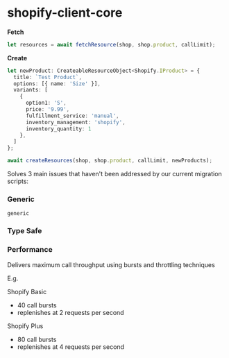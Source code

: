 # shopify-client-core


**Fetch**
``` ts
let resources = await fetchResource(shop, shop.product, callLimit);
```

**Create**
``` ts
let newProduct: CreateableResourceObject<Shopify.IProduct> = {
  title: `Test Product`,
  options: [{ name: 'Size' }],
  variants: [
    {
      option1: 'S',
      price: '9.99',
      fulfillment_service: 'manual',
      inventory_management: 'shopify',
      inventory_quantity: 1
    },
  ]
};

await createResources(shop, shop.product, callLimit, newProducts);
```



Solves 3 main issues that haven't been addressed by our current migration scripts:


### Generic
```
generic
```

### Type Safe




### Performance
Delivers maximum call throughput using bursts and throttling techniques


E.g.

Shopify Basic
  - 40 call bursts
  - replenishes at 2 requests per second

Shopify Plus
  - 80 call bursts
  - replenishes at 4 requests per second

